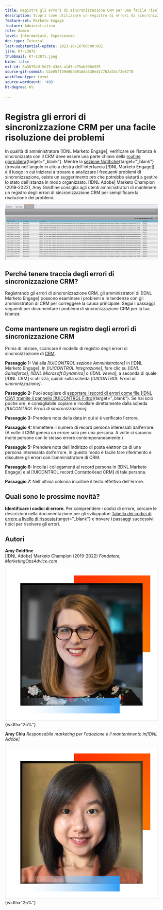```yaml
---
title: Registra gli errori di sincronizzazione CRM per una facile risoluzione dei problemi
description: Scopri come utilizzare un registro di errori di sincronizzazione CRM per analizzare i problemi di sincronizzazione CRM e mantenerli in esecuzione senza problemi.
feature-set: Marketo Engage
feature: Administration
role: Admin
level: Intermediate, Experienced
doc-type: Tutorial
last-substantial-update: 2023-10-16T00:00:00Z
jira: KT-13875
thumbnail: KT-13875.jpeg
hide: false
exl-id: 6a38f5dd-5d25-43d8-a1d3-e75ab396e555
source-git-commit: b2e05ff39e065691dda530ed17762a55cf2e6778
workflow-type: tm+mt
source-wordcount: '408'
ht-degree: 0%

---
```


# Registra gli errori di sincronizzazione CRM per una facile risoluzione dei problemi

In qualità di amministratore [!DNL Marketo Engage], verificare se l&#39;istanza è sincronizzata con il CRM deve essere una parte chiave della [routine giornaliera](https://nation.marketo.com/t5/champion-program-blogs/my-marketo-morning-routine-tips-for-driving-marketing-operation/ba-p/247508){target="_blank"}. Mentre la [sezione Notifiche](https://experienceleague.adobe.com/docs/marketo/using/product-docs/core-marketo-concepts/miscellaneous/notification-types.html){target="_blank"} (trovala nell&#39;angolo in alto a destra dell&#39;interfaccia [!DNL Marketo Engage]) è il luogo in cui inizierai a trovare e analizzare i frequenti problemi di sincronizzazione, esiste un suggerimento pro che potrebbe aiutarti a gestire lo stato dell&#39;istanza in modo organizzato. [!DNL Adobe] Marketo Champion (2019-2022), Amy Goldfine consiglia agli utenti amministratori di mantenere un registro degli errori di sincronizzazione CRM per semplificare la risoluzione dei problemi.

![Schermata della scheda Errori di sincronizzazione](/help/marketo-tutorial-inherited-instance/_assets/Marketo_Engage_Admin_Salesforce_Sync_Errors_Tab.png)

## Perché tenere traccia degli errori di sincronizzazione CRM?

Registrando gli errori di sincronizzazione CRM, gli amministratori di [!DNL Marketo Engage] possono esaminare i problemi e le tendenze con gli amministratori di CRM per correggere la causa principale. Segui i passaggi seguenti per documentare i problemi di sincronizzazione CRM per la tua istanza.

## Come mantenere un registro degli errori di sincronizzazione CRM

Prima di iniziare, scaricare il modello di registro degli errori di sincronizzazione di [CRM](/help/marketo-tutorial-inherited-instance/_assets/downloads/Adobe-Marketo-Engage_CRM-Sync-Error-Log-Template.xlsx).

**Passaggio 1:** Vai alla *[!UICONTROL sezione Amministratore]* in [!DNL Marketo Engage]. In *[!UICONTROL Integrazione]*, fare clic su *[!DNL Salesforce]*, *[!DNL Microsoft Dynamics]* o *[!DNL Veeva]*, a seconda di quale [!DNL CRM] si utilizza, quindi sulla scheda *[!UICONTROL Errori di sincronizzazione]*.

**Passaggio 2:** Puoi scegliere di [esportare i record di errori come file [!DNL CSV] tramite il pannello [!UICONTROL Filtro]](https://experienceleague.adobe.com/docs/marketo/using/product-docs/crm-sync/salesforce-sync/salesforce-sync-errors.html#filter-sync-errors){target="_blank"}. Se hai solo poche ore, è consigliabile copiare e incollare direttamente dalla scheda *[!UICONTROL Errori di sincronizzazione]*.

**Passaggio 3:** Prendere nota della data in cui si è verificato l&#39;errore.

**Passaggio 4:** Immettere il numero di record persona interessati dall&#39;errore. (A volte il CRM genera un errore solo per una persona. A volte ci saranno molte persone con lo stesso errore contemporaneamente.)

**Passaggio 5:** Prendere nota dell&#39;indirizzo di posta elettronica di una persona interessata dall&#39;errore. In questo modo è facile fare riferimento e discutere gli errori con l’amministratore di CRM.

**Passaggio 6:** Incolla i collegamenti al record persona in [!DNL Marketo Engage] e al [!UICONTROL record Contatto/lead CRM] di tale persona.

**Passaggio 7:** Nell&#39;ultima colonna incollare il testo effettivo dell&#39;errore.

## Quali sono le prossime novità?

**Identificare i codici di errore:** Per comprendere i codici di errore, cercare le descrizioni nella documentazione per gli sviluppatori [Tabella dei codici di errore a livello di risposta](https://developers.marketo.com/rest-api/error-codes/#response_level_error_codes){target="_blank"} e trovare i passaggi successivi tipici per risolvere gli errori.

## Autori

**Amy Goldfine**\
[!DNL Adobe] Marketo Champion (2019-2022)
*Fondatore, MarketingOpsAdvice.com*

![Amy Goldfine](/help/marketo-tutorial-inherited-instance/_assets/authors/Customer_Author_Amy_Goldfine.png){width="25%"}

**Amy Chiu**
*Responsabile marketing per l&#39;adozione e il mantenimento in[!DNL Adobe]*

![Amy Chiu](/help/marketo-tutorial-inherited-instance/_assets/authors/Adobe_Author_Amy_Chiu.png){width="25%"}
